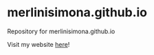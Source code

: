 # merlinisimona.github.io
Repository for merlinisimona.github.io 

Visit my website [here](https://merlinis12.github.io/merlinisimona.github.io/)!
